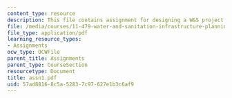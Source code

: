 ```yaml
---
content_type: resource
description: This file contains assignment for designing a W&S project.
file: /media/courses/11-479-water-and-sanitation-infrastructure-planning-in-developing-countries-spring-2005/57ad88168c5a52837c97627e1b3c6af9_assn1.pdf
file_type: application/pdf
learning_resource_types:
- Assignments
ocw_type: OCWFile
parent_title: Assignments
parent_type: CourseSection
resourcetype: Document
title: assn1.pdf
uid: 57ad8816-8c5a-5283-7c97-627e1b3c6af9
---
```

